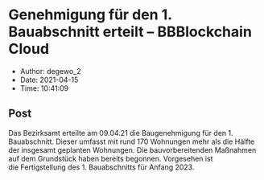 # Genehmigung für den 1. Bauabschnitt erteilt &#8211; BBBlockchain Cloud

- Author: degewo_2
- Date: 2021-04-15
- Time: 10:41:09

## Post


<p>Das Bezirksamt erteilte am 09.04.21 die Baugenehmigung für den 1. Bauabschnitt. Dieser umfasst mit rund 170 Wohnungen mehr als die Hälfte der insgesamt geplanten Wohnungen. Die bauvorbereitenden Maßnahmen auf dem Grundstück haben bereits begonnen. Vorgesehen ist die Fertigstellung des 1. Bauabschnitts für Anfang 2023.  </p>
